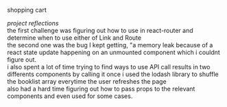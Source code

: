 shopping cart

_project reflections_ <br>
the first challenge was figuring out how to use <Link> in react-router and determine when to use either of Link and Route <br>
the second one was the bug I kept getting, "a memory leak because of a react state update happening on an unmounted component which i couldnt figure out. <br>
i also spent a lot of time trying to find ways to use API call results in two differents components by calling it once
i used the lodash library to shuffle the booklist array everytime the user refreshes the page <br>
also had a hard time figuring out how to pass props to the relevant components and even used <Link> for some cases.
